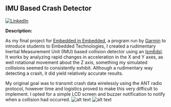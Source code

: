 ## IMU Based Crash Detector
[![LinkedIn](https://img.shields.io/badge/LinkedIn-Post-blue?style=flat&logo=linkedin)](https://www.linkedin.com/feed/update/urn:li:activity:7179530035710554113/)

**Description:**

As my final project for [Embedded in Embedded](https://embeddedinembedded.com/), a program run by [Garmin](https://www.garmin.com/en-CA/) to introduce students to Embedded Technologies, I created a rudimentary Inertial Measurement Unit (IMU) based collision detector using an [lsm6dsl](https://www.st.com/en/mems-and-sensors/lsm6dsl.html). It works by analyzing rapid changes in acceleration in the X and Y axes, as well rotational movement about the Z axis, something my simulated collisions seemed to consistently exhibit. Although a rudimentary way detecting a crash, it did yield relatively accurate results.

My original goal was to transmit crash data wirelessly using the ANT radio protocol, however time and logistics proved to make this very difficult to implement. I opted for a simple LCD screen and buzzer notification to notify when a collision had occurred.
![alt text](https://media.licdn.com/dms/image/v2/D562DAQH1AgWKiFrWYQ/profile-treasury-image-shrink_1280_1280/profile-treasury-image-shrink_1280_1280/0/1711746828372?e=1729184400&v=beta&t=G5grtpdRYd8D_q4zTvyfdgLjZ_nvnoYZGu0NgYOxJ0U)
![alt text](https://media.licdn.com/dms/image/v2/D562DAQFbCNFNn3N2sg/profile-treasury-image-shrink_800_800/profile-treasury-image-shrink_800_800/0/1711746756152?e=1729184400&v=beta&t=PXEyjNvS2ZaBeh0d6BgdZSYHZPyqhoMxuLfowG8-V9U)

